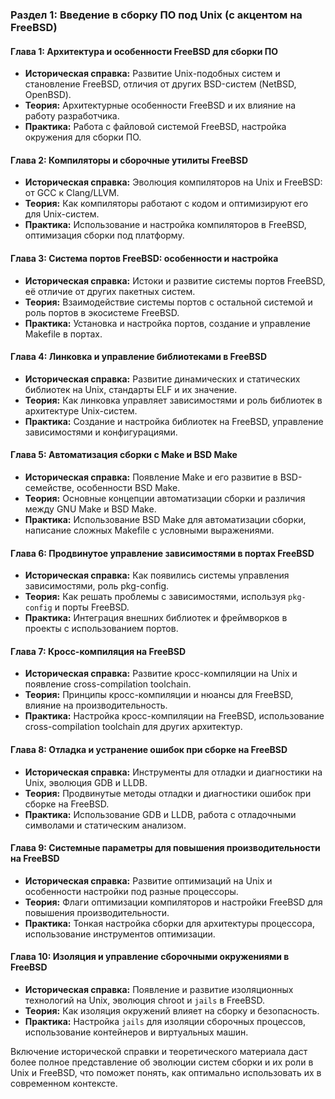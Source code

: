 ### Раздел 1: Введение в сборку ПО под Unix (с акцентом на FreeBSD)

#### Глава 1: Архитектура и особенности FreeBSD для сборки ПО
   - **Историческая справка:** Развитие Unix-подобных систем и становление FreeBSD, отличия от других BSD-систем (NetBSD, OpenBSD).
   - **Теория:** Архитектурные особенности FreeBSD и их влияние на работу разработчика.
   - **Практика:** Работа с файловой системой FreeBSD, настройка окружения для сборки ПО.

#### Глава 2: Компиляторы и сборочные утилиты FreeBSD
   - **Историческая справка:** Эволюция компиляторов на Unix и FreeBSD: от GCC к Clang/LLVM.
   - **Теория:** Как компиляторы работают с кодом и оптимизируют его для Unix-систем.
   - **Практика:** Использование и настройка компиляторов в FreeBSD, оптимизация сборки под платформу.

#### Глава 3: Система портов FreeBSD: особенности и настройка
   - **Историческая справка:** Истоки и развитие системы портов FreeBSD, её отличие от других пакетных систем.
   - **Теория:** Взаимодействие системы портов с остальной системой и роль портов в экосистеме FreeBSD.
   - **Практика:** Установка и настройка портов, создание и управление Makefile в портах.

#### Глава 4: Линковка и управление библиотеками в FreeBSD
   - **Историческая справка:** Развитие динамических и статических библиотек на Unix, стандарты ELF и их значение.
   - **Теория:** Как линковка управляет зависимостями и роль библиотек в архитектуре Unix-систем.
   - **Практика:** Создание и настройка библиотек на FreeBSD, управление зависимостями и конфигурациями.

#### Глава 5: Автоматизация сборки с Make и BSD Make
   - **Историческая справка:** Появление Make и его развитие в BSD-семействе, особенности BSD Make.
   - **Теория:** Основные концепции автоматизации сборки и различия между GNU Make и BSD Make.
   - **Практика:** Использование BSD Make для автоматизации сборки, написание сложных Makefile с условными выражениями.

#### Глава 6: Продвинутое управление зависимостями в портах FreeBSD
   - **Историческая справка:** Как появились системы управления зависимостями, роль pkg-config.
   - **Теория:** Как решать проблемы с зависимостями, используя `pkg-config` и порты FreeBSD.
   - **Практика:** Интеграция внешних библиотек и фреймворков в проекты с использованием портов.

#### Глава 7: Кросс-компиляция на FreeBSD
   - **Историческая справка:** Развитие кросс-компиляции на Unix и появление cross-compilation toolchain.
   - **Теория:** Принципы кросс-компиляции и нюансы для FreeBSD, влияние на производительность.
   - **Практика:** Настройка кросс-компиляции на FreeBSD, использование cross-compilation toolchain для других архитектур.

#### Глава 8: Отладка и устранение ошибок при сборке на FreeBSD
   - **Историческая справка:** Инструменты для отладки и диагностики на Unix, эволюция GDB и LLDB.
   - **Теория:** Продвинутые методы отладки и диагностики ошибок при сборке на FreeBSD.
   - **Практика:** Использование GDB и LLDB, работа с отладочными символами и статическим анализом.

#### Глава 9: Системные параметры для повышения производительности на FreeBSD
   - **Историческая справка:** Развитие оптимизаций на Unix и особенности настройки под разные процессоры.
   - **Теория:** Флаги оптимизации компиляторов и настройки FreeBSD для повышения производительности.
   - **Практика:** Тонкая настройка сборки для архитектуры процессора, использование инструментов оптимизации.

#### Глава 10: Изоляция и управление сборочными окружениями в FreeBSD
   - **Историческая справка:** Появление и развитие изоляционных технологий на Unix, эволюция chroot и `jails` в FreeBSD.
   - **Теория:** Как изоляция окружений влияет на сборку и безопасность.
   - **Практика:** Настройка `jails` для изоляции сборочных процессов, использование контейнеров и виртуальных машин.

Включение исторической справки и теоретического материала даст более полное представление об эволюции систем сборки и их роли в Unix и FreeBSD, что поможет понять, как оптимально использовать их в современном контексте.
